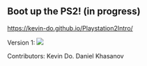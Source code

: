 Boot up the PS2!
(in progress)
---
 https://kevin-do.github.io/Playstation2Intro/

Version 1:
![](https://i.imgur.com/MNGhM3X.png)


Contributors: Kevin Do. Daniel Khasanov
